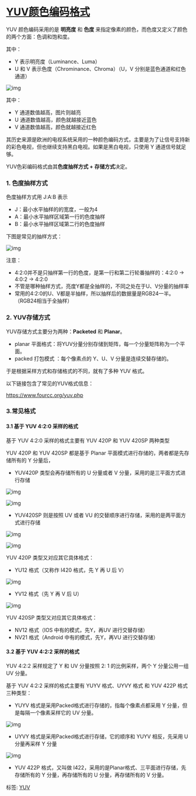 # [YUV颜色编码格式](https://www.cnblogs.com/zoneofmine/p/10834758.html)



 

YUV 颜色编码采用的是 **明亮度** 和 **色度** 来指定像素的颜色，而色度又定义了颜色的两个方面：色调和饱和度。

其中：

- Y 表示明亮度（Luminance、Luma）
- U 和 V 表示色度（Chrominance、Chroma）（U，V 分别是蓝色通道和红色通道）

![img](https://img2018.cnblogs.com/blog/609707/201905/609707-20190508212341468-1073220979.jpg)

 

其中：

- Y 通道数值越高，图片则越亮
- U 通道数值越高，颜色就越接近蓝色
- V 通道数值越高，颜色就越接近红色

 

其历史来源是欧洲的电视系统采用的一种颜色编码方式，主要是为了让信号支持新的彩色电视，但也继续支持黑白电视。如果是黑白电视，只使用 Y 通道信号就足够。

 

 

 

YUV色彩编码格式由其**色度抽样方式 +** **存储方式**决定。

 

### 1. 色度抽样方式

色度抽样方式用 J:A:B 表示

- J：最小水平抽样的的宽度，一般为4
- A：最小水平抽样区域第一行的色度抽样
- B：最小水平抽样区域第二行的色度抽样

 

下图是常见的抽样方式：

![img](https://img2018.cnblogs.com/blog/609707/201905/609707-20190508210526002-71957737.png)

 

注意：

- 4:2:0并不是只抽样第一行的色度，是第一行和第二行轮番抽样的：4:2:0 -> 4:0:2 -> 4:2:0
- 不管是哪种抽样方式，亮度Y都是全抽样的，不同之处在于U、V分量的抽样率
- 常用的4:2:0的U、V都是半抽样，所以抽样后的数据量是RGB24一半。（RGB24相当于全抽样）

###  

### 2. YUV存储方式

YUV存储方式主要分为两种：**Packeted** 和 **Planar**。

- planar 平面格式：将YUV分量分别存储到矩阵，每一个分量矩阵称为一个平面。
- packed 打包模式 ：每个像素点的 Y、U、V 分量是连续交替存储的。

 

 

于是根据采样方式和存储格式的不同，就有了多种 YUV 格式。

以下链接包含了常见的YUV格式信息：

<https://www.fourcc.org/yuv.php>

 

### 3.常见格式

#### 3.1 基于 YUV 4:2:0 采样的格式

基于 YUV 4:2:0 采样的格式主要有 YUV 420P 和 YUV 420SP 两种类型

YUV 420P 和 YUV 420SP 都是基于 Planar 平面模式进行存储的，两者都是先存储所有的 Y 分量后，

- YUV420P 类型会再存储所有的 U 分量或者 V 分量，采用的是三平面方式进行存储

![img](https://img2018.cnblogs.com/blog/609707/201905/609707-20190508220342392-1635436058.png)

![img](https://img2018.cnblogs.com/blog/609707/201905/609707-20190508221835630-435729386.png)

- YUV420SP 则是按照 UV 或者 VU 的交替顺序进行存储，采用的是两平面方式进行存储

![img](https://img2018.cnblogs.com/blog/609707/201905/609707-20190508220355060-158149571.png)

![img](https://img2018.cnblogs.com/blog/609707/201905/609707-20190508221954823-1229374344.png)

 

YUV 420P 类型又对应其它具体格式：

- YU12 格式（又称作 I420 格式，先 Y 再 U 后 V）

![img](https://img2018.cnblogs.com/blog/609707/201905/609707-20190508221225415-1950382943.png)

- YV12 格式（先 Y 再 V 后 U）

![img](https://img2018.cnblogs.com/blog/609707/201905/609707-20190508221313195-1661420061.png)

 

YUV 420SP 类型又对应其它具体格式：

- NV12 格式（IOS 中有的模式，先Y，再UV 进行交替存储）
- NV21 格式（Android 中有的模式，先Y，再VU 进行交替存储）

 

#### 3.2 基于 YUV 4:2:2 采样的格式

YUV 4:2:2 采样规定了 Y 和 UV 分量按照 2: 1 的比例采样，两个 Y 分量公用一组 UV 分量。

基于 YUV 4:2:2 采样的格式主要有 YUYV 格式、UYVY 格式 和 YUV 422P 格式三种类型：

- YUYV 格式是采用Packed格式进行存储的，指每个像素点都采用 Y 分量，但是每隔一个像素采样它的 UV 分量。

![img](https://img2018.cnblogs.com/blog/609707/201905/609707-20190508223520190-426961471.png)

- UYVY 格式是采用Packed格式进行存储，它的顺序和 YUYV 相反，先采用 U 分量再采样 Y 分量

![img](https://img2018.cnblogs.com/blog/609707/201905/609707-20190508223649346-740054918.png)

- YUV 422P 格式，又叫做 I422，采用的是Planar格式、三平面进行存储，先存储所有的 Y 分量，再存储所有的 U 分量，再存储所有的 V 分量。

 



标签: [YUV](https://www.cnblogs.com/zoneofmine/tag/YUV/)